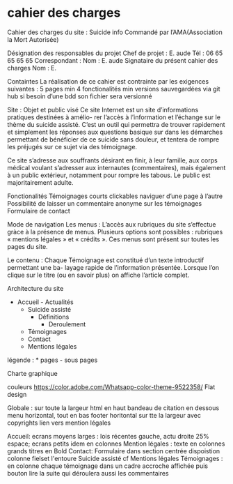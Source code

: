 # cahier des charges
Cahier des charges du site : Suicide info
Commandé par l’AMA(Association la Mort Autorisée)


Désignation des responsables du projet
Chef de projet :
E. aude
Tél : 06 65 65 65 65
Correspondant :
Nom : E. aude
Signataire du présent cahier des charges
Nom : E.

Containtes
La réalisation de ce cahier est contrainte par les exigences suivantes :
5 pages min
4 fonctionalités min
versions sauvegardées via git hub si besoin d’une bdd son fichier sera versionné

Site : Objet et public visé
Ce site Internet est un site d’informations pratiques destinées à amélio-
rer l’accès à l’information et l’échange sur le thème du suicide assisté.
C’est un outil qui permettra de trouver rapidement et simplement les
réponses aux questions basique sur dans les démarches permettant de bénéficier de ce suicide sans douleur, et tentera de rompre les préjugés sur ce sujet via des témoignage.

Ce site s’adresse aux souffrants désirant en finir, à leur famille, aux corps médical voulant s’adresser aux internautes (commentaires), mais également à un public extérieur, notamment pour rompre les tabous. Le public est majoritairement adulte.

Fonctionalités
Témoignages courts clickables
naviguer d’une page à l’autre
Possibilité de laisser un commentaire anonyme sur les témoignages
Formulaire de contact

Mode de navigation
Les menus :
L’accès aux rubriques du site s’effectue gràce à la présence de menus.
Plusieurs options sont possibles :
rubriques « mentions légales » et « crédits ».
Ces menus sont présent sur toutes les pages du site.

Le contenu :
Chaque Témoignage est constitué d’un texte introductif permettant une ba-
layage rapide de l’information présentée. Lorsque l’on clique sur le titre
(ou en savoir plus) on affiche l’article complet.


Architecture du site
* Accueil
         - Actualités
  * Suicide assisté
	- Définitions
        - Deroulement
  * Témoignages
  * Contact
  * Mentions légales

légende : * pages
               - sous pages


Charte graphique

couleurs
https://color.adobe.com/Whatsapp-color-theme-9522358/
Flat design

Globale : sur toute la largeur html en haut bandeau de citation en dessous menu horizontal, tout en bas footer horitontal sur tte la largeur avec copyrights lien vers mention légales

Accueil: ecrans moyens larges : lois récentes gauche, actu droite 25% espace; ecrans petits idem en colonnes
Mention légales : texte en colonnes grands titres en Bold 
Contact: Formulaire dans section centrée dispoistion colonne fielset l'entoure
Suicide assisté cf Mentions légales 
Témoignages : en colonne chaque témoignage dans un cadre accroche affichée puis bouton lire la suite qui déroulera aussi les commentaires






